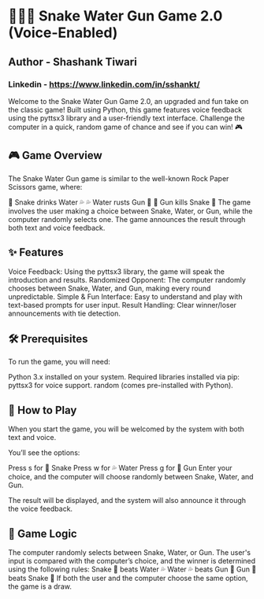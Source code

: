 # 🐍💦🔫 Snake Water Gun Game 2.0 (Voice-Enabled)
## Author - Shashank Tiwari
### Linkedin - https://www.linkedin.com/in/sshankt/
Welcome to the Snake Water Gun Game 2.0, 
an upgraded and fun take on the classic game! Built using Python, 
this game features voice feedback using the pyttsx3 library and a user-friendly text interface. Challenge the computer in a quick, random game of chance and see if you can win! 🎮
## 🎮 Game Overview
The Snake Water Gun game is similar to the well-known Rock Paper Scissors game, where:

🐍 Snake drinks Water 💦
💦 Water rusts Gun 🔫
🔫 Gun kills Snake 🐍
The game involves the user making a choice between Snake, Water, or Gun, while the computer randomly selects one. The game announces the result through both text and voice feedback.

## ✨ Features
Voice Feedback: Using the pyttsx3 library, the game will speak the introduction and results.
Randomized Opponent: The computer randomly chooses between Snake, Water, and Gun, making every round unpredictable.
Simple & Fun Interface: Easy to understand and play with text-based prompts for user input.
Result Handling: Clear winner/loser announcements with tie detection.

## 🛠️ Prerequisites
To run the game, you will need:

Python 3.x installed on your system.
Required libraries installed via pip:
pyttsx3 for voice support.
random (comes pre-installed with Python).

## 🚀 How to Play
When you start the game, you will be welcomed by the system with both text and voice.

You’ll see the options:

Press s for 🐍 Snake
Press w for 💦 Water
Press g for 🔫 Gun
Enter your choice, and the computer will choose randomly between Snake, Water, and Gun.

The result will be displayed, and the system will also announce it through the voice feedback.

## 🧩 Game Logic
The computer randomly selects between Snake, Water, or Gun.
The user's input is compared with the computer’s choice, and the winner is determined using the following rules:
Snake 🐍 beats Water 💦
Water 💦 beats Gun 🔫
Gun 🔫 beats Snake 🐍
If both the user and the computer choose the same option, the game is a draw.

